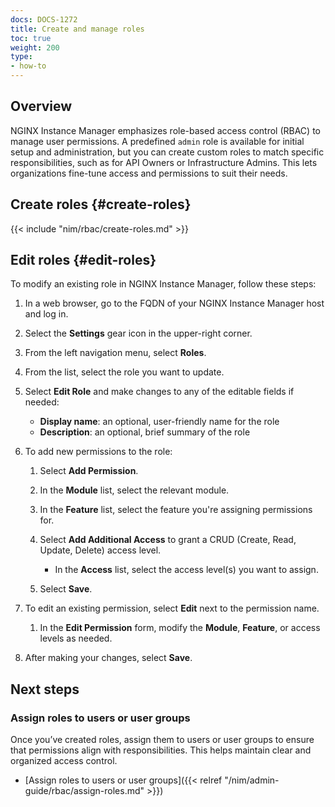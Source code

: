 ```yaml
---
docs: DOCS-1272
title: Create and manage roles
toc: true
weight: 200
type:
- how-to
---
```



## Overview

NGINX Instance Manager emphasizes role-based access control (RBAC) to manage user permissions. A predefined `admin` role is available for initial setup and administration, but you can create custom roles to match specific responsibilities, such as for API Owners or Infrastructure Admins. This lets organizations fine-tune access and permissions to suit their needs.

## Create roles {#create-roles}

{{< include "nim/rbac/create-roles.md" >}}

## Edit roles {#edit-roles}

To modify an existing role in NGINX Instance Manager, follow these steps:

1. In a web browser, go to the FQDN of your NGINX Instance Manager host and log in.
2. Select the **Settings** gear icon in the upper-right corner.
3. From the left navigation menu, select **Roles**.
4. From the list, select the role you want to update.
5. Select **Edit Role** and make changes to any of the editable fields if needed:
   - **Display name**: an optional, user-friendly name for the role
   - **Description**: an optional, brief summary of the role

6. To add new permissions to the role:

   1. Select **Add Permission**.
   2. In the **Module** list, select the relevant module.
   3. In the **Feature** list, select the feature you're assigning permissions for. 

   4. Select **Add Additional Access** to grant a CRUD (Create, Read, Update, Delete) access level.

      - In the **Access** list, select the access level(s) you want to assign.

   5. Select **Save**.

7. To edit an existing permission, select **Edit** next to the permission name.

   1. In the **Edit Permission** form, modify the **Module**, **Feature**, or access levels as needed.

8. After making your changes, select **Save**.

## Next steps

### Assign roles to users or user groups

Once you’ve created roles, assign them to users or user groups to ensure that permissions align with responsibilities. This helps maintain clear and organized access control.

- [Assign roles to users or user groups]({{< relref "/nim/admin-guide/rbac/assign-roles.md" >}})
